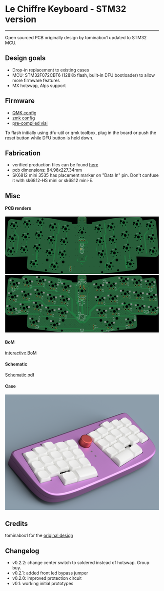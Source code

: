# Le Chiffre Keyboard - STM32 version
-----------

Open sourced PCB originally design by tominabox1 updated to STM32 MCU.

## Design goals
* Drop-in replacement to existing cases
* MCU: STM32F072CBT6 (128Kb flash, built-in DFU bootloader) to allow more firmware features
* MX hotswap, Alps support

## Firmware
* [QMK config](https://github.com/sporkus/qmk_userspace/tree/main/keyboards/sporkus/le_chiffre_32)
* [zmk config](https://github.com/petejohanson/le-chiffre-stm32-zmk-config)
* [pre-compiled vial](./firmware/le_chiffre_32_vial.bin)

To flash initially using dfu-util or qmk toolbox, plug in the board or push the reset button while DFU button is held down.

## Fabrication
* verified production files can be found [here](./pcb_production)
* pcb dimensions: 84.96x227.34mm
* SK6812 mini 3535 has placement marker on "Data In" pin. Don't confuse it with sk6812-HS mini or sk6812 mini-E.

## Misc

#### PCB renders
![](./documentation/stm32_hotswap_chiffre-top.jpg)
![](./documentation/stm32_hotswap_chiffre-bottom.jpg)

#### BoM
[interactive BoM](./documentation/stm32_hotswap_chiffre-ibom.html)

#### Schematic
[Schematic pdf](./documentation/stm32_hotswap_chiffre-schematic.pdf)


#### Case
![3d printable case](./case/case.png)

## Credits
tominabox1 for the [original design](https://github.com/tominabox1/Le-Chiffre-Keyboard)

## Changelog
* v0.2.2: change center switch to soldered instead of hotswap. Group buy.
* v0.2.1: added front led bypass jumper
* v0.2.0: improved protection circuit
* v0.1: working initial prototypes
